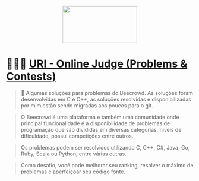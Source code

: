 <p align="center">
  <img width="200" height="100" src="https://beecrowd.com/wp-content/uploads/2024/03/Main-Logo-beecrowd-H.svg">
</p>
 
<h1> 👨🏻‍💻 <a href="https://beecrowd.com">URI - Online Judge (Problems & Contests)</a></h1>

> 📌 Algumas soluções para problemas do Beecrowd. As soluções foram desenvolvidas em C e C++, as soluções resolvidas e disponibilizadas por mim estão sendo migradas aos poucos para o git.

> O Beecrowd é uma plataforma e também uma comunidade
onde principal funcionalidade é a disponibilidade de problemas de programação que são divididas em diversas categorias, níveis de dificuldade, possui competições entre outros. 

> Os problemas podem ser resolvidos utilizando C, C++, C#, Java, Go, Ruby, Scala ou Python, entre várias outras. 

> Como desafio, você pode melhorar seu ranking, resolver o máximo de problemas e aperfeiçoar seu código fonte.
